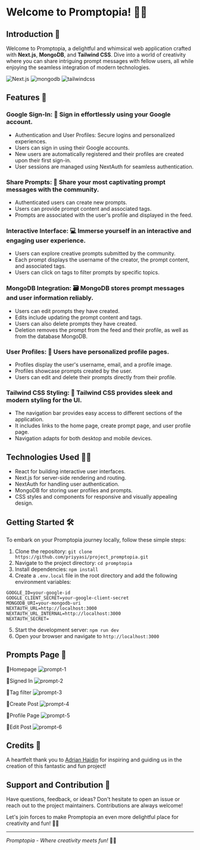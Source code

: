 # Welcome to Promptopia! 🎉✨

## Introduction 🚀

Welcome to Promptopia, a delightful and whimsical web application crafted with **Next.js**, **MongoDB**, and **Tailwind CSS**. Dive into a world of creativity where you can share intriguing prompt messages with fellow users, all while enjoying the seamless integration of modern technologies.

  <div>
    <img src="https://img.shields.io/badge/-Next_JS-black?style=for-the-badge&logoColor=white&logo=nextdotjs&color=000" alt="Next.js" />
    <img src="https://img.shields.io/badge/-Mongodb-black?style=for-the-badge&logoColor=white&logo=mongodb&color=47A248" alt="mongodb" />
    <img src="https://img.shields.io/badge/-Tailwind_CSS-black?style=for-the-badge&logoColor=white&logo=tailwindcss&color=06B6D4" alt="tailwindcss" />
  </div>

## Features 🌟

### **Google Sign-In:** 📝 Sign in effortlessly using your Google account.
- Authentication and User Profiles: Secure logins and personalized experiences.
- Users can sign in using their Google accounts.
- New users are automatically registered and their profiles are created upon their first sign-in.
- User sessions are managed using NextAuth for seamless authentication.

### **Share Prompts:** 📣 Share your most captivating prompt messages with the community.
- Authenticated users can create new prompts.
- Users can provide prompt content and associated tags.
- Prompts are associated with the user's profile and displayed in the feed.

### **Interactive Interface:** 💻 Immerse yourself in an interactive and engaging user experience.
- Users can explore creative prompts submitted by the community.
- Each prompt displays the username of the creator, the prompt content, and associated tags.
- Users can click on tags to filter prompts by specific topics.

### **MongoDB Integration:** 🗃️ MongoDB stores prompt messages and user information reliably.
- Users can edit prompts they have created.
- Edits include updating the prompt content and tags.
- Users can also delete prompts they have created.
- Deletion removes the prompt from the feed and their profile, as well as from the database MongoDB.

### **User Profiles:** 👥 Users have personalized profile pages.
- Profiles display the user's username, email, and a profile image.
- Profiles showcase prompts created by the user.
- Users can edit and delete their prompts directly from their profile.

### **Tailwind CSS Styling:** 🎨 Tailwind CSS provides sleek and modern styling for the UI.
- The navigation bar provides easy access to different sections of the application.
- It includes links to the home page, create prompt page, and user profile page.
- Navigation adapts for both desktop and mobile devices.

## Technologies Used 👩‍💻
- React for building interactive user interfaces.
- Next.js for server-side rendering and routing.
- NextAuth for handling user authentication.
- MongoDB for storing user profiles and prompts.
- CSS styles and components for responsive and visually appealing design.

## Getting Started 🛠️

To embark on your Promptopia journey locally, follow these simple steps:

1. Clone the repository: `git clone https://github.com/priyyasi/project_promptopia.git`
2. Navigate to the project directory: `cd promptopia`
3. Install dependencies: `npm install`
4. Create a `.env.local` file in the root directory and add the following environment variables:

```plaintext
GOOGLE_ID=your-google-id
GOOGLE_CLIENT_SECRET=your-google-client-secret
MONGODB_URI=your-mongodb-uri
NEXTAUTH_URL=http://localhost:3000
NEXTAUTH_URL_INTERNAL=http://localhost:3000
NEXTAUTH_SECRET=
```

5. Start the development server: `npm run dev`
6. Open your browser and navigate to `http://localhost:3000`

## Prompts Page 📑


🔹Homepage
![prompt-1](https://github.com/priyyasi/project_promptopia/assets/67642788/94992908-c0fb-459b-acff-1aa7178b5751)


🔹Signed In
![prompt-2](https://github.com/priyyasi/project_promptopia/assets/67642788/0b1cf4e0-8acd-40f3-9f0a-7631b4c61554)


🔹Tag filter
![prompt-3](https://github.com/priyyasi/project_promptopia/assets/67642788/d6ebc627-7873-42cc-8f29-30124b7d9505)


🔹Create Post
![prompt-4](https://github.com/priyyasi/project_promptopia/assets/67642788/ffd123b4-9111-4e0d-aac8-a481ae46b379)


🔹Profile Page
![prompt-5](https://github.com/priyyasi/project_promptopia/assets/67642788/cbc403a6-31e6-4175-b203-e694a1512a20)


🔹Edit Post
![prompt-6](https://github.com/priyyasi/project_promptopia/assets/67642788/6ec15f10-3ad5-4d8a-bbe6-65887a93cb7e)


## Credits 🙌

A heartfelt thank you to [Adrian Hajdin](https://github.com/adrianhajdin) for inspiring and guiding us in the creation of this fantastic and fun project!

## Support and Contribution 🤝

Have questions, feedback, or ideas? Don't hesitate to open an issue or reach out to the project maintainers. Contributions are always welcome!

Let's join forces to make Promptopia an even more delightful place for creativity and fun! 🌈🎨

---

*Promptopia - Where creativity meets fun!* 🌟🎈

